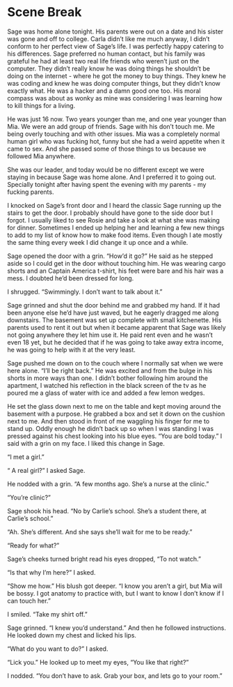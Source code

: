 #  Scene Break

Sage was home alone tonight. His parents were out on a date and his sister was
gone and off to college. Carla didn’t like me much anyway, I didn’t conform to
her perfect view of Sage’s life. I was perfectly happy catering to his
differences. Sage preferred no human contact, but his family was grateful he had
at least two real life friends who weren’t just on the computer. They didn’t
really know he was doing things he shouldn’t be doing on the internet - where he
got the money to buy things. They knew he was coding and knew he was doing
computer things, but they didn’t know exactly what. He was a hacker and a damn
good one too. His moral compass was about as wonky as mine was considering I was
learning how to kill things for a living.

He was just 16 now. Two years younger than me, and one year younger than Mia. We
were an add group of friends. Sage with his don’t touch me. Me being overly
touching and with other issues. Mia was a completely normal human girl who was
fucking hot, funny but she had a weird appetite when it came to sex. And she
passed some of those things to us because we followed Mia anywhere.

She was our leader, and today would be no different except we were staying in
because Sage was home alone. And I preferred it to going out. Specially tonight
after having spent the evening with my parents - my fucking parents.

I knocked on Sage’s front door and I heard the classic Sage running up the
stairs to get the door. I probably should have gone to the side door but I
forgot. I usually liked to see Rosie and take a look at what she was making for
dinner. Sometimes I ended up helping her and learning a few new things to add to
my list of know how to make food items. Even though I ate mostly the same thing
every week I did change it up once and a while.

Sage opened the door with a grin. “How’d it go?” He said as he stepped aside so
I could get in the door without touching him. He was wearing cargo shorts and an
Captain America t-shirt, his feet were bare and his hair was a mess. I doubted
he’d been dressed for long.

I shrugged. “Swimmingly. I don’t want to talk about it.”

Sage grinned and shut the door behind me and grabbed my hand. If it had been
anyone else he’d have just waved, but he eagerly dragged me along downstairs.
The basement was set up complete with small kitchenette. His parents used to
rent it out but when it became apparent that Sage was likely not going anywhere
they let him use it. He paid rent even and he wasn’t even 18 yet, but he decided
that if he was going to take away extra income, he was going to help with it at
the very least.

Sage pushed me down on to the couch where I normally sat when we were here
alone. “I’ll be right back.” He was excited and from the bulge in his shorts in
more ways than one. I didn’t bother following him around the apartment, I
watched his reflection in the black screen of the tv as he poured me a glass of
water with ice and added a few lemon wedges.

He set the glass down next to me on the table and kept moving around the
basement with a purpose. He grabbed a box and set it down on the cushion next to
me. And then stood in front of me waggling his finger for me to stand up. Oddly
enough he didn’t back up so when I was standing I was pressed against his chest
looking into his blue eyes. “You are bold today.” I said with a grin on my face.
I liked this change in Sage.

“I met a girl.”

“ A real girl?” I asked Sage.

He nodded with a grin. “A few months ago. She’s a nurse at the clinic.”

“You’re clinic?”

Sage shook his head. “No by Carlie’s school. She’s a student there, at Carlie’s
school.”

“Ah. She’s different. And she says she’ll wait for me to be ready.”

“Ready for what?”

Sage’s cheeks turned bright read his eyes dropped, “To not watch.”

“Is that why I’m here?” I asked.

“Show me how.” His blush got deeper. “I know you aren’t a girl, but Mia will be
bossy. I got anatomy to practice with, but I want to know I don’t know if I can
touch her.”

I smiled. “Take my shirt off.”

Sage grinned. “I knew you’d understand.” And then he followed instructions. He
looked down my chest and licked his lips.

“What do you want to do?” I asked.

“Lick you.” He looked up to meet my eyes, “You like that right?”

I nodded. “You don’t have to ask. Grab your box, and lets go to your room.”


<!--stackedit_data:
eyJoaXN0b3J5IjpbLTEyMjQyMDcxOTFdfQ==
-->